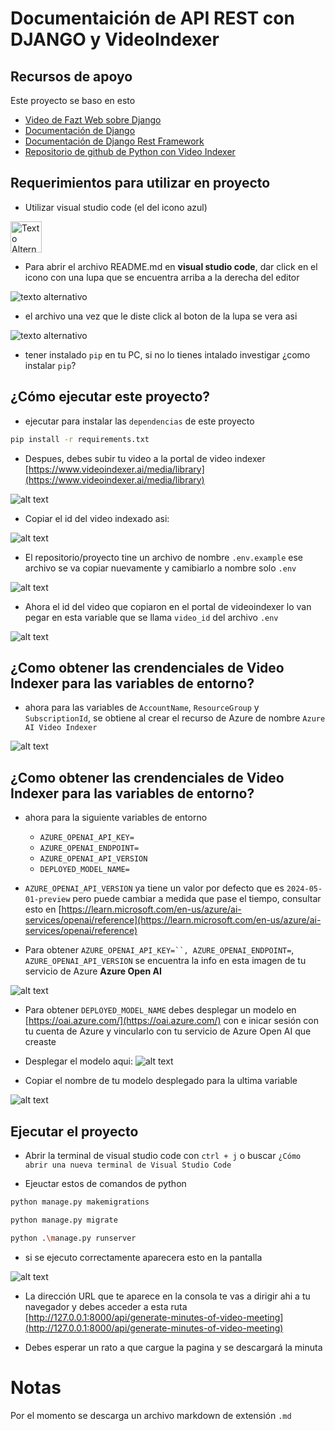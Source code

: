 # Documentaición de API REST con DJANGO y VideoIndexer



## Recursos de apoyo
Este proyecto se baso en esto

- [Video de Fazt Web sobre Django](https://www.youtube.com/watch?v=GE0Q8YNKNgs&t=1228s&pp=ygUPZGphbmdvIGZhenQgd2Vi )
- [Documentación de Django](https://www.djangoproject.com/)
- [Documentación de Django Rest Framework](https://www.django-rest-framework.org/)
- [Repositorio de github de Python con Video Indexer](https://github.com/Azure-Samples/azure-video-indexer-samples/tree/master/API-Samples/Python)



## Requerimientos para utilizar en proyecto
 - Utilizar visual studio code (el del icono azul) 

 <img src="docs/images/visual_studio_code_image.png" alt="Texto Alternativo" width="50" >


 - Para abrir el archivo README.md en **visual studio code**, dar click en el icono con una lupa que se encuentra 
 arriba a la derecha del editor
 
 ![texto alternativo](docs/images/open_readme.png)

 - el archivo una vez que le diste click al boton de la lupa se vera asi

 ![texto alternativo](docs/images/view_readme.png)

 - tener instalado `pip` en tu PC, si no lo tienes intalado investigar ¿como instalar `pip`?


 ## ¿Cómo ejecutar este proyecto?

- ejecutar para instalar las `dependencias` de este proyecto

````bash
pip install -r requirements.txt
````

- Despues, debes subir tu video a la portal de video indexer [https://www.videoindexer.ai/media/library](https://www.videoindexer.ai/media/library)


![alt text](docs/images/portal_videoindexer.png)

- Copiar el id del video indexado asi:

![alt text](docs/images/videoindexer_copy_id.png)

- El repositorio/proyecto tine un archivo de nombre `.env.example` ese archivo se va copiar nuevamente y camibiarlo a nombre solo `.env`

![alt text](docs/images/envs.png)


- Ahora el id del video que copiaron en el portal de videoindexer lo van pegar en esta variable que se llama `video_id` del archivo `.env`

![alt text](docs/images/variables_envs.png)

## ¿Como obtener las crendenciales de Video Indexer para las variables de entorno?
- ahora para las variables de `AccountName`, `ResourceGroup` y `SubscriptionId`, se obtiene al crear el recurso de Azure de nombre `Azure AI Video Indexer`

![alt text](docs/images/get_crendiants_videoindexer.png)


## ¿Como obtener las crendenciales de Video Indexer para las variables de entorno?

- ahora para la siguiente variables de entorno
    - `AZURE_OPENAI_API_KEY=`
    - `AZURE_OPENAI_ENDPOINT=`
    - `AZURE_OPENAI_API_VERSION`
    - `DEPLOYED_MODEL_NAME=`

 - `AZURE_OPENAI_API_VERSION` ya tiene un valor por defecto que es `2024-05-01-preview` pero puede cambiar a medida que pase el tiempo, consultar esto en [https://learn.microsoft.com/en-us/azure/ai-services/openai/reference](https://learn.microsoft.com/en-us/azure/ai-services/openai/reference)


- Para obtener `AZURE_OPENAI_API_KEY=``, AZURE_OPENAI_ENDPOINT=`, `AZURE_OPENAI_API_VERSION` se encuentra la info en esta imagen de tu servicio de Azure **Azure Open AI**

![alt text](docs/images/get_crendentials_openai.png)


- Para obtener `DEPLOYED_MODEL_NAME` debes desplegar un modelo en [https://oai.azure.com/](https://oai.azure.com/) con e inicar sesión con tu cuenta de Azure y vincularlo con tu servicio de Azure Open AI que creaste

- Desplegar el modelo aqui:
![alt text](docs/images/get_deploy_model_name.png)

- Copiar el nombre de tu modelo desplegado para la ultima variable

![alt text](docs/images/copy_name_model.png)

## Ejecutar el proyecto
- Abrir la terminal de visual studio code con `ctrl + j` o buscar `¿Cómo abrir una nueva terminal de Visual Studio Code`


- Ejeuctar estos de comandos de python

~~~bash
python manage.py makemigrations
~~~

~~~bash
python manage.py migrate
~~~


````bash
python .\manage.py runserver
````

 - si se ejecuto correctamente aparecera esto en la pantalla

 ![alt text](docs/images/out_runserver_django.png)

 - La dirección URL que te aparece en la consola te vas a dirigir ahi a tu navegador y debes acceder a esta ruta [http://127.0.0.1:8000/api/generate-minutes-of-video-meeting](http://127.0.0.1:8000/api/generate-minutes-of-video-meeting)

- Debes esperar un rato a que cargue la pagina y se descargará la minuta

# Notas
Por el momento se descarga un archivo markdown de extensión `.md` 

 

 